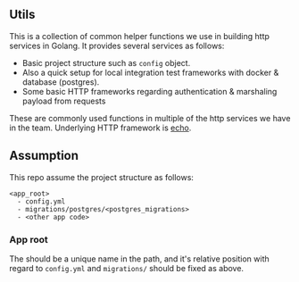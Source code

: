 ## Utils

This is a collection of common helper functions we use in building http services in Golang. It provides several services as follows:
- Basic project structure such as `config` object. 
- Also a quick setup for local integration test frameworks with docker & database (postgres).
- Some basic HTTP frameworks regarding authentication & marshaling payload from requests

These are commonly used functions in multiple of the http services we have in the team.
Underlying HTTP framework is [echo](https://github.com/labstack/echo).

## Assumption
This repo assume the project structure as follows:
```
<app_root>
  - config.yml
  - migrations/postgres/<postgres_migrations>
  - <other app code>
```
### App root
The <app root> should be a unique name in the path, and it's relative position with regard to `config.yml` and `migrations/` should be fixed as above.
